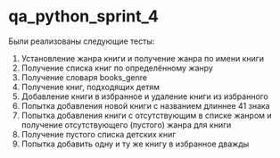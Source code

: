 # qa_python_sprint_4
Были реализованы следующие тесты:
1. Установление жанра книги и получение жанра по имени книги
2. Получение списка книг по определённому жанру
3. Получение словаря books_genre
4. Получение книг, подходящих детям
5. Добавление книги в избранное и удаление книги из избранного
6. Попытка добавления новой книги с названием длиннее 41 знака
7. Попытка добавления книги с отсутствующим в списке жанром и получение отсутствующего (пустого) жанра для книги
8. Получение пустого списка детских книг
9. Попытка добавить одну и ту же книгу в избранное дважды
